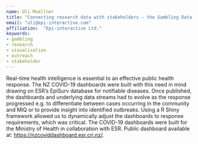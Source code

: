 ```yaml
---
name: Uli Muellner
title: "Connecting research data with stakeholders – the Gambling Data Explorer"
email: "uli@epi-interactive.com"
affiliation:  "Epi-interactive Ltd."
keywords:
- gambling
- research
- visualisation
- outreach
- stakeholder
---
```


Real-time health intelligence is essential to an effective public health response. The NZ COVID-19 dashboards were built with this need in mind drawing on ESR’s EpiSurv database for notifiable diseases. Once published, the dashboards and underlying data streams had to evolve as the response progressed e.g. to differentiate between cases occurring in the community and MIQ or to provide insight into identified outbreaks. Using a R Shiny framework allowed us to dynamically adjust the dashboards to response requirements, which was critical. The COVID-19 dashboards were built for the Ministry of Health in collaboration with ESR. Public dashboard available at: https://nzcoviddashboard.esr.cri.nz/.
